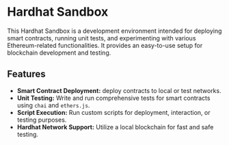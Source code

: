 # Hardhat Sandbox

This Hardhat Sandbox is a development environment intended for deploying smart contracts, running unit tests, and experimenting with various Ethereum-related functionalities. 
It provides an easy-to-use setup for blockchain development and testing.

## Features
- **Smart Contract Deployment:** deploy contracts to local or test networks.
- **Unit Testing:** Write and run comprehensive tests for smart contracts using `chai` and `ethers.js`.
- **Script Execution:** Run custom scripts for deployment, interaction, or testing purposes.
- **Hardhat Network Support:** Utilize a local blockchain for fast and safe testing.
